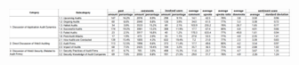 ![GitHub Logo](https://github.com/Anonymousauthor2024/Supplementary-documentation/blob/main/figure/1.jpg "GitHub Octocat Logo")
